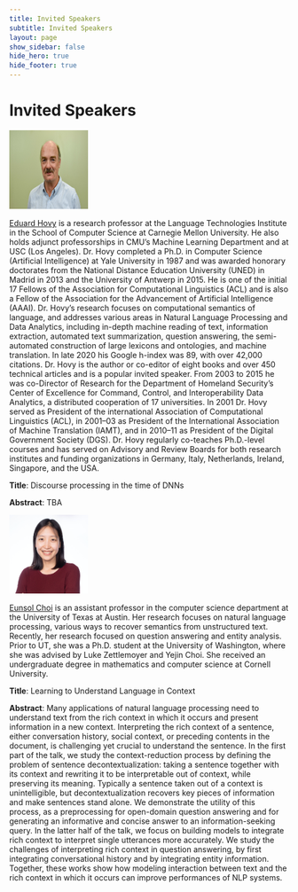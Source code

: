 ```yaml
---
title: Invited Speakers
subtitle: Invited Speakers
layout: page
show_sidebar: false
hide_hero: true
hide_footer: true
---
```


# Invited Speakers

<div class="align-left-container">
        <img src="/img/EMJrVq.jpg" height="142" width="142" />
    </div>


[Eduard Hovy](https://www.cs.cmu.edu/~hovy/) is a research professor at the Language Technologies Institute in the School of Computer Science at Carnegie Mellon University.  He also holds adjunct professorships in CMU’s Machine Learning Department and at USC (Los Angeles).  Dr. Hovy completed a Ph.D. in Computer Science (Artificial Intelligence) at Yale University in 1987 and was awarded honorary doctorates from the National Distance Education University (UNED) in Madrid in 2013 and the University of Antwerp in 2015.  He is one of the initial 17 Fellows of the Association for Computational Linguistics (ACL) and is also a Fellow of the Association for the Advancement of Artificial Intelligence (AAAI).  Dr. Hovy’s research focuses on computational semantics of language, and addresses various areas in Natural Language Processing and Data Analytics, including in-depth machine reading of text, information extraction, automated text summarization, question answering, the semi-automated construction of large lexicons and ontologies, and machine translation.  In late 2020 his Google h-index was 89, with over 42,000 citations.  Dr. Hovy is the author or co-editor of eight books and over 450 technical articles and is a popular invited speaker.  From 2003 to 2015 he was co-Director of Research for the Department of Homeland Security’s Center of Excellence for Command, Control, and Interoperability Data Analytics, a distributed cooperation of 17 universities.  In 2001 Dr. Hovy served as President of the international Association of Computational Linguistics (ACL), in 2001–03 as President of the International Association of Machine Translation (IAMT), and in 2010–11 as President of the Digital Government Society (DGS).  Dr. Hovy regularly co-teaches Ph.D.-level courses and has served on Advisory and Review Boards for both research institutes and funding organizations in Germany, Italy, Netherlands, Ireland, Singapore, and the USA.  

**Title**: Discourse processing in the time of DNNs

**Abstract**: TBA

<div class="align-left-container">
        <img src="/img/eunsolchoi.png" height="142" width="142" />
    </div>

[Eunsol Choi](https://homes.cs.washington.edu/~eunsol/) is an assistant professor in the computer science department at the University of Texas at Austin. Her research focuses on natural language processing, various ways to recover semantics from unstructured text. Recently, her research focused on question answering and entity analysis. Prior to UT, she was a Ph.D. student at the University of Washington, where she was advised by Luke Zettlemoyer and Yejin Choi. She received an undergraduate degree in mathematics and computer science at Cornell University.

**Title**: Learning to Understand Language in Context

**Abstract**: Many applications of natural language processing need to understand text from the rich context in which it occurs and present information in a new context. Interpreting the rich context of a sentence, either conversation history, social context, or preceding contents in the document, is challenging yet crucial to understand the sentence. In the first part of the talk, we study the context-reduction process by defining the problem of sentence decontextualization: taking a sentence together with its context and rewriting it to be interpretable out of context, while preserving its meaning. Typically a sentence taken out of a context is unintelligible, but decontextualization recovers key pieces of information and make sentences stand alone. We demonstrate the utility of this process, as a preprocessing for open-domain question answering and for generating an informative and concise answer to an information-seeking query. In the latter half of the talk, we focus on building models to integrate rich context to interpret single utterances more accurately. We study the challenges of interpreting rich context in question answering, by first integrating conversational history and by integrating entity information. Together, these works show how modeling interaction between text and the rich context in which it occurs can improve performances of NLP systems.

